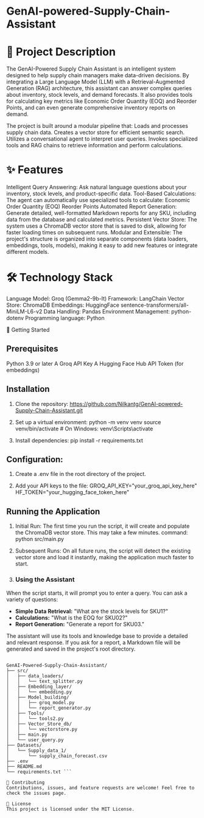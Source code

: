 # GenAI-powered-Supply-Chain-Assistant
<!-- Built a GenAI-powered supply chain assistant that integrates LLM-based conversational queries, demand forecasting, supplier risk evaluation, and automated document generation. Implemented using LangChain, ML models, and Streamlit. -->

# 📜 Project Description
The GenAI-Powered Supply Chain Assistant is an intelligent system designed to help supply chain managers make data-driven decisions. By integrating a Large Language Model (LLM) with a Retrieval-Augmented Generation (RAG) architecture, this assistant can answer complex queries about inventory, stock levels, and demand forecasts. It also provides tools for calculating key metrics like Economic Order Quantity (EOQ) and Reorder Points, and can even generate comprehensive inventory reports on demand.

The project is built around a modular pipeline that:
Loads and processes supply chain data.
Creates a vector store for efficient semantic search.
Utilizes a conversational agent to interpret user queries.
Invokes specialized tools and RAG chains to retrieve information and perform calculations.

# ✨ Features
Intelligent Query Answering: Ask natural language questions about your inventory, stock levels, and product-specific data.
Tool-Based Calculations: The agent can automatically use specialized tools to calculate:
Economic Order Quantity (EOQ)
Reorder Points
Automated Report Generation: Generate detailed, well-formatted Markdown reports for any SKU, including data from the database and calculated metrics.
Persistent Vector Store: The system uses a ChromaDB vector store that is saved to disk, allowing for faster loading times on subsequent runs.
Modular and Extensible: The project's structure is organized into separate components (data loaders, embeddings, tools, models), making it easy to add new features or integrate different models.

# 🛠️ Technology Stack
Language Model: Groq (Gemma2-9b-It)
Framework: LangChain
Vector Store: ChromaDB
Embeddings: HuggingFace sentence-transformers/all-MiniLM-L6-v2
Data Handling: Pandas
Environment Management: python-dotenv
Programming language: Python

🚀 Getting Started
## Prerequisites
Python 3.9 or later
A Groq API Key
A Hugging Face Hub API Token (for embeddings)

## Installation
1) Clone the repository:
https://github.com/Nilkantg/GenAI-powered-Supply-Chain-Assistant.git

2) Set up a virtual environment:
python -m venv venv
source venv/bin/activate  # On Windows: venv\Scripts\activate

3) Install dependencies:
pip install -r requirements.txt

## Configuration:
1) Create a .env file in the root directory of the project.

2) Add your API keys to the file:
GROQ_API_KEY="your_groq_api_key_here"
HF_TOKEN="your_hugging_face_token_here"

## Running the Application
1) Initial Run:
The first time you run the script, it will create and populate the ChromaDB vector store. This may take a few minutes.
command: python src/main.py

2) Subsequent Runs:
On all future runs, the script will detect the existing vector store and load it instantly, making the application much faster to start.

3) ### Using the Assistant

When the script starts, it will prompt you to enter a query. You can ask a variety of questions:
- **Simple Data Retrieval:** "What are the stock levels for SKU1?"
- **Calculations:** "What is the EOQ for SKU02?"
- **Report Generation:** "Generate a report for SKU03."

The assistant will use its tools and knowledge base to provide a detailed and relevant response. If you ask for a report, a Markdown file will be generated and saved in the project's root directory.

```📁 Project Structure

GenAI-Powered-Supply-Chain-Assistant/
├── src/
│   ├── data_loaders/
│   │   └── text_splitter.py
│   ├── Embedding_layer/
│   │   └── embedding.py
│   ├── Model_building/
│   │   ├── groq_model.py
│   │   └── report_generator.py
│   ├── Tools/
│   │   └── tools2.py
│   ├── Vector_Store_db/
│   │   └── vectorstore.py
│   ├── main.py
│   └── user_query.py
├── Datasets/
│   └── Supply_data_1/
│       └── supply_chain_forecast.csv
├── .env
├── README.md
└── requirements.txt ```

🤝 Contributing
Contributions, issues, and feature requests are welcome! Feel free to check the issues page.

📄 License
This project is licensed under the MIT License.